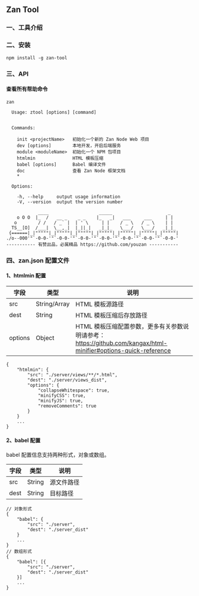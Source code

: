 ## Zan Tool

### 一、工具介绍

### 二、安装

```
npm install -g zan-tool
```

### 三、API

#### 查看所有帮助命令

```
zan
```

```
  Usage: ztool [options] [command]


  Commands:

    init <projectName>   初始化一个新的 Zan Node Web 项目
    dev [options]        本地开发，开启后端服务
    module <moduleName>  初始化一个 NPM 包项目
    htmlmin              HTML 模板压缩
    babel [options]      Babel 编译文件
    doc                  查看 Zan Node 框架文档
    *

  Options:

    -h, --help     output usage information
    -V, --version  output the version number

            ____                   _____                     _
    o O O  |_  /   __ _    _ _    |_   _|   ___     ___     | |
   o        / /   / _` |  | ' \     | |    / _ \   / _ \    | |
  TS__[O]  /___|  \__,_|  |_||_|   _|_|_   \___/   \___/   _|_|_
 {======|_|"""""|_|"""""|_|"""""|_|"""""|_|"""""|_|"""""|_|"""""|
./o--000'"`-0-0-'"`-0-0-'"`-0-0-'"`-0-0-'"`-0-0-'"`-0-0-'"`-0-0-'
----------- 有赞出品，必属精品 https://github.com/youzan -----------
```

### 四、zan.json 配置文件

#### 1、htmlmin 配置

| 字段 | 类型 | 说明 |
| ----- | ----- | ----- |
| src | String/Array | HTML 模板源路径 |
| dest | String | HTML 模板压缩后存放路径 |
| options | Object | HTML 模板压缩配置参数，更多有关参数说明请参考：https://github.com/kangax/html-minifier#options-quick-reference |

```
{
    "htmlmin": {
        "src": "./server/views/**/*.html",
        "dest": "./server/views_dist",
        "options": {
            "collapseWhitespace": true,
            "minifyCSS": true,
            "minifyJS": true,
            "removeComments": true
        }
    }
    ...
}
```

#### 2、babel 配置

babel 配置信息支持两种形式，对象或数组。

| 字段 | 类型 | 说明 |
| ----- | ----- | ----- |
| src | String | 源文件路径 |
| dest | String | 目标路径 |

```
// 对象形式
{
    "babel": {
        "src": "./server",
        "dest": "./server_dist"
    }
    ...
}
// 数组形式
{
    "babel": [{
        "src": "./server",
        "dest": "./server_dist"
    }]
    ...
}
```


